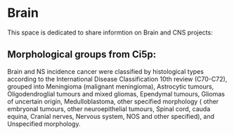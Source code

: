 # Brain
This space is dedicated to share informtion on Brain and CNS projects:

## Morphological groups from Ci5p:
Brain and NS incidence cancer were classified by histological types according to the International Disease Classification 10th review (C70-C72), grouped into Meningioma (malignant meningioma), Astrocytic tumours, Oligodendroglial tumours and mixed gliomas, Ependymal tumours, Gliomas of uncertain origin, Medulloblastoma, other specified morphology ( other embryonal tumours, other neuroepithelial tumours, Spinal cord,  cauda equina, Cranial nerves, Nervous system, NOS and other specified), and Unspecified morphology.
